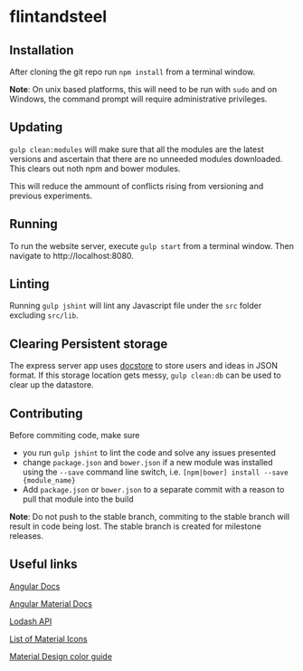 # flintandsteel

## Installation

After cloning the git repo run `npm install` from a terminal window.

**Note**: On unix based platforms, this will need to be run with `sudo` and on Windows, the command prompt will require administrative privileges. 

## Updating

`gulp clean:modules` will make sure that all the modules are the latest versions and ascertain that there are no unneeded modules downloaded. This clears out noth npm and bower modules. 

This will reduce the ammount of conflicts rising from versioning and previous experiments. 

## Running

To run the website server, execute `gulp start` from a terminal window. Then navigate to http://localhost:8080. 

## Linting

Running `gulp jshint` will lint any Javascript file under the `src` folder excluding `src/lib`.

## Clearing Persistent storage

The express server app uses [docstore](https://www.npmjs.com/package/docstore) to store users and ideas in JSON format. If this storage location gets messy, `gulp clean:db` can be used to clear up the datastore. 

## Contributing

Before commiting code, make sure
* you run `gulp jshint` to lint the code and solve any issues presented
* change `package.json` and `bower.json` if a new module was installed using the `--save` command line switch, i.e. `[npm|bower] install --save {module_name}`
* Add `package.json` or `bower.json` to a separate commit with a reason to pull that module into the build

**Note**: Do not push to the stable branch, commiting to the stable branch will result in code being lost. The stable branch is created for milestone releases. 

## Useful links

[Angular Docs](https://docs.angularjs.org/api)

[Angular Material Docs](https://material.angularjs.org/#/)

[Lodash API](https://lodash.com/docs)

[List of Material Icons](https://klarsys.github.io/angular-material-icons/)

[Material Design color guide](http://www.google.com/design/spec/style/color.html#)


